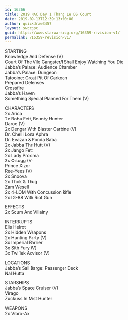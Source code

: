```yaml
---
id: 16366
title: 2019 NAC Day 1 Thang Le DS Court
date: 2019-09-13T12:39:13+00:00
author: quickdraw3457
layout: swccgpc
guid: https://www.starwarsccg.org/16359-revision-v1/
permalink: /16359-revision-v1/
---
```

STARTING  
Knowledge And Defense (V)  
Court Of The Vile Gangster/I Shall Enjoy Watching You Die  
Jabba&#8217;s Palace: Audience Chamber  
Jabba&#8217;s Palace: Dungeon  
Tatooine: Great Pit Of Carkoon  
Prepared Defenses  
Crossfire  
Jabba&#8217;s Haven  
Something Special Planned For Them (V)

CHARACTERS  
2x Arica  
2x Boba Fett, Bounty Hunter  
Daroe (V)  
2x Dengar With Blaster Carbine (V)  
Dr. Chelli Lona Aphra  
Dr. Evazan & Ponda Baba  
2x Jabba The Hutt (V)  
2x Jango Fett  
2x Lady Proxima  
2x Ortugg (V)  
Prince Xizor  
Ree-Yees (V)  
2x Snoova  
2x Thok & Thug  
Zam Wesell  
2x 4-LOM With Concussion Rifle  
2x IG-88 With Riot Gun

EFFECTS  
2x Scum And Villainy

INTERRUPTS  
Elis Helrot  
2x Hidden Weapons  
2x Hunting Party (V)  
3x Imperial Barrier  
3x Sith Fury (V)  
3x Twi&#8217;lek Advisor (V)

LOCATIONS  
Jabba&#8217;s Sail Barge: Passenger Deck  
Nal Hutta

STARSHIPS  
Jabba&#8217;s Space Cruiser (V)  
Virago  
Zuckuss In Mist Hunter

WEAPONS  
2x Vibro-Ax